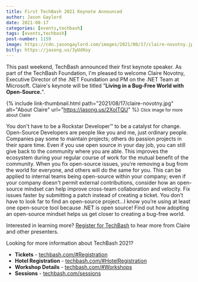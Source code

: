 ```yaml
---
title: First TechBash 2021 Keynote Announced
author: Jason Gaylord
date: 2021-08-17
categories: [events,techbash]
tags: [events,techbash]
post-number: 1159
image: https://cdn.jasongaylord.com/images/2021/08/17/claire-novotny.jpg
bitly: https://jasong.us/3yUdXoy
---
```


This past weekend, TechBash announced their first keynote speaker. As part of the TechBash Foundation, I'm pleased to welcome Claire Novotny, Executive Director of the .NET Foundation and PM on the .NET Team at Microsoft.  Claire's keynote will be titled "**Living in a Bug-Free World with Open-Source.**".

{% include link-thumbnail.html path="2021/08/17/claire-novotny.jpg" alt="About Claire" url="https://jasong.us/2XolTQU" %}
<small>Click image for more about Claire</small>

You don't have to be a Rockstar Developer™ to be a catalyst for change. Open-Source Developers are people like you and me, just ordinary people. Companies pay some to maintain projects; others do passion projects in their spare time. Even if you use open source in your day job, you can still give back to the community where you are able. This improves the ecosystem during your regular course of work for the mutual benefit of the community. When you fix open-source issues, you’re removing a bug from the world for everyone, and others will do the same for you. This can be applied to internal teams being open-source within your company; even if your company doesn't permit external contributions, consider how an open-source mindset can help improve cross-team collaboration and velocity. Fix issues faster by submitting a patch instead of creating a ticket. You don’t have to look far to find an open-source project…I know you’re using at least one open-source tool because .NET is open source! Find out how adopting an open-source mindset helps us get closer to creating a bug-free world. 

Interested in learning more? [Register for TechBash](https://jasong.us/tbreg) to hear more from Claire and other presenters.

Looking for more information about TechBash 2021?
* **Tickets** - [techbash.com/#Registration](https://jasong.us/tbreg)
* **Hotel Registration** - [techbash.com/#HotelRegistration](https://jasong.us/hotelreg)
* **Workshop Details** - [techbash.com/#Workshops](https://jasong.us/tbworkshops)
* **Sessions** - [techbash.com/sessions](https://jasong.us/tbsessions)